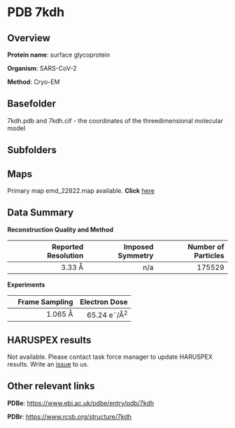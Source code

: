 # PDB 7kdh

## Overview

**Protein name**: surface glycoprotein

**Organism**: SARS-CoV-2

**Method**: Cryo-EM



## Basefolder

7kdh.pdb and 7kdh.cif - the coordinates of the threedimensional molecular model

## Subfolders









## Maps

Primary map emd_22822.map available. **Click** [here](http://ftp.wwpdb.org/pub/emdb/structures/EMD-22822/map/) 

## Data Summary
**Reconstruction Quality and Method**

|   | Reported Resolution | Imposed Symmetry | Number of Particles |
|---|-------------:|----------------:|--------------:|
|   |3.33 Å|n/a|175529|

**Experiments**

|   | Frame Sampling | Electron Dose |
|---|-------------:|----------------:|
|   |1.065 Å|65.24 e<sup>-</sup>/Å<sup>2</sup>|

## HARUSPEX results

Not available. Please contact task force manager to update HARUSPEX results. Write an [issue](https://github.com/thorn-lab/coronavirus_structural_task_force/issues) to us.

## Other relevant links 
**PDBe**:  https://www.ebi.ac.uk/pdbe/entry/pdb/7kdh
 
**PDBr**: https://www.rcsb.org/structure/7kdh 
